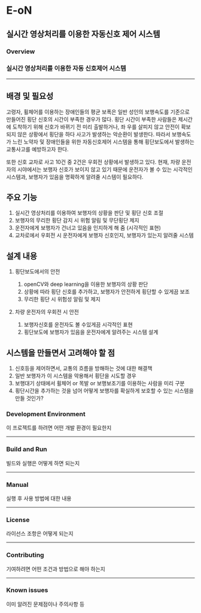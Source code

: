 # E-oN
## 실시간 영상처리를 이용한 자동신호 제어 시스템

### Overview
### 실시간 영상처리를 이용한 자동 신호제어 시스템 
--------------------------------------------------------------------------
## 배경 및 필요성 
 고령자, 휠체어를 이용하는 장애인들의 평균 보폭은 일반 성인의 보행속도를 기준으로 만들어진 횡단 신호의 시간이 부족한 경우가 많다. 
횡단 시간이 부족한 사람들은 제시간에 도착하기 위해 신호가 바뀌기 전 미리 출발하거나, 좌 우를 살피지 않고 안전이 확보되지 않은 상황에서 횡단을 하다 
사고가 발생하는 악순환이 발생한다. 따라서 보행속도가 느린 노약자 및 장애인들을 위한 자동신호제어 시스템을 통해 횡단보도에서 발생하는 교통사고를 
예방하고자 한다. 

 또한 신호 교차로 사고 10건 중 2건은 우회전 상황에서 발생하고 있다. 현재, 차량 운전자의 시야에서는 보행자 신호가 보이지 않고 있기 때문에 운전자가
볼 수 있는 시각적인 시스템과, 보행자가 있음을 명확하게 알려줄 시스템이 필요하다.  


## 주요 기능

1. 실시간 영상처리를 이용하여 보행자의 상황을 판단 및 횡단 신호 조절 
2. 보행자의 무리한 횡단 감지 시 위험 알림 및 무단횡단 제지
3. 운전자에게 보행자가 건너고 있음을 인지하게 해 줌 (시각적인 표현)
4. 교차로에서 우회전 시 운전자에게 보행자 신호인지, 보행자가 있는지 알려줄 시스템 

## 설계 내용 

1. 횡단보도에서의 안전
   1. openCV와 deep learning을 이용한 보행자의 상황 판단
   2. 상황에 따라 횡단 신호를 추가하고, 보행자가 안전하게 횡단할 수 있게끔 보조 
   3. 무리한 횡단 시 위험성 알림 및 제지 

2. 차량 운전자의 우회전 시 안전 
   1. 보행자신호를 운전자도 볼 수있게끔 시각적인 표현 
   2. 횡단보도에 보행자가 있음을 운전자에게 알려주는 시스템 설계    


## 시스템을 만들면서 고려해야 할 점 

1. 신호등을 제어하면서, 교통의 흐름을 방해하는 것에 대한 해결책
2. 일반 보행자가 이 시스템을 악용해서 횡단을 시도할 경우
3. 보행대기 상태에서 휠체어 or 목발 or 보행보조기를 이용하는 사람을 미리 구분
4. 횡단시간을 추가하는 것을 넘어 어떻게 보행자를 확실하게 보호할 수 있는 시스템을 만들 것인가?

### Development Environment

이 프로젝트를 하려면 어떤 개발 환경이 필요한지

---------------------------------------------------------------------------

### Build and Run

빌드와 실행은 어떻게 하면 되는지

---------------------------------------------------------------------------

### Manual

실행 후 사용 방법에 대한 내용

---------------------------------------------------------------------------

### License

라이선스 조항은 어떻게 되는지

---------------------------------------------------------------------------

### Contributing

기여하려면 어떤 조건과 방법으로 해야 하는지

---------------------------------------------------------------------------

### Known issues

이미 알려진 문제점이나 주의사항 등
